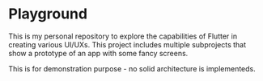 # Playground

This is my personal repository to explore the capabilities of Flutter in creating various UI/UXs. This project includes multiple subprojects that show a prototype of an app with some fancy screens.

This is for demonstration purpose - no solid architecture is implementeds.